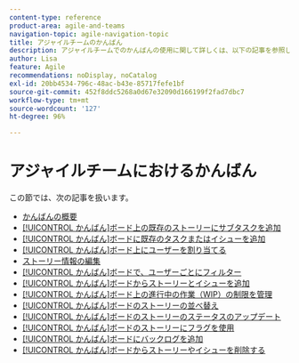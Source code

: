 ```yaml
---
content-type: reference
product-area: agile-and-teams
navigation-topic: agile-navigation-topic
title: アジャイルチームのかんばん
description: アジャイルチームでのかんばんの使用に関して詳しくは、以下の記事を参照してください。
author: Lisa
feature: Agile
recommendations: noDisplay, noCatalog
exl-id: 20bb4534-796c-48ac-b43e-85717fefe1bf
source-git-commit: 452f8ddc5268a0d67e32090d166199f2fad7dbc7
workflow-type: tm+mt
source-wordcount: '127'
ht-degree: 96%

---
```


# アジャイルチームにおけるかんばん

この節では、次の記事を扱います。

* [かんばんの概要](../../agile/use-kanban-in-an-agile-team/kanban-overview.md)
* [[!UICONTROL かんばん]ボード上の既存のストーリーにサブタスクを追加](../../agile/use-kanban-in-an-agile-team/add-a-subtask-to-an-existing-story.md)
* [[!UICONTROL かんばん]ボードに既存のタスクまたはイシューを追加](../../agile/use-kanban-in-an-agile-team/add-existing-tasks-or-issues-to-the-kanban-board.md)
* [[!UICONTROL かんばん]ボード上にユーザーを割り当てる](../../agile/use-kanban-in-an-agile-team/assign-users-to-a-story.md)
* [ストーリー情報の編集](../../agile/use-kanban-in-an-agile-team/edit-story-information.md)
* [[!UICONTROL かんばん]ボードで、ユーザーごとにフィルター](../../agile/use-kanban-in-an-agile-team/filter-by-user.md)
* [[!UICONTROL かんばん]ボードからストーリーとイシューを追加](../../agile/use-kanban-in-an-agile-team/add-story-from-kanban-board.md)
* [[!UICONTROL かんばん]ボード上の進行中の作業（WIP）の制限を管理](../../agile/use-kanban-in-an-agile-team/work-in-progress-limit-on-the-kanban-board.md)
* [[!UICONTROL かんばん]ボードのストーリーの並べ替え](../../agile/use-kanban-in-an-agile-team/reorder-stories-on-the-kanban-board.md)
* [[!UICONTROL かんばん]ボードのストーリーのステータスのアップデート](../../agile/use-kanban-in-an-agile-team/update-the-status-of-stories.md)
* [[!UICONTROL かんばん]ボードのストーリーにフラグを使用](../../agile/use-kanban-in-an-agile-team/use-flags-on-stories.md)
* [[!UICONTROL かんばん]ボードにバックログを追加](../../agile/use-kanban-in-an-agile-team/view-the-backlog-on-the-kanban-board.md)
* [[!UICONTROL かんばん]ボードからストーリーやイシューを削除する](../../agile/use-kanban-in-an-agile-team/delete-story-from-kanban-board.md)

